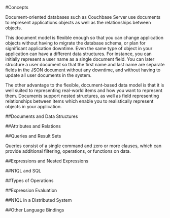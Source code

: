 #Concepts

Document-oriented databases such as Couchbase Server use documents to represent applications objects as well 
as the relationships between objects. 

This document model is flexible enough so that you can change application objects without having to migrate the database schema, or plan for significant application downtime. Even the same type of object in your application can have a different data structures. For instance, you can initially represent a user name as a single document field. You can later structure a user document so that the first name and last name are separate fields in the JSON document without any downtime, and without having to update all user documents in the system.

The other advantage to the flexible, document-based data model is that it is well suited to representing real-world items and how you want to represent them. Documents support nested structures, as well as field representing relationships between items which enable you to realistically represent objects in your application.

##Documents and Data Structures

##Attributes and Relations

##Queries and Result Sets

Queries consist of a single command and zero or more clauses, which can provide additional filtering, operations, or functions on data. 

##Expressions and Nested Expressions

##N1QL and SQL

##Types of Operations

##Expression Evaluation

##N1QL in a Distributed System

##Other Language Bindings
